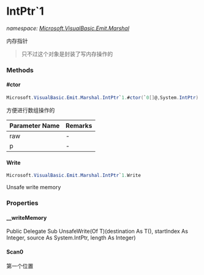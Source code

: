 ﻿# IntPtr`1
_namespace: <a href="#" onClick="load('/docs/Microsoft.VisualBasic.Emit.Marshal/index.md')">Microsoft.VisualBasic.Emit.Marshal</a>_

内存指针

> 只不过这个对象是封装了写内存操作的


### Methods

#### #ctor
```csharp
Microsoft.VisualBasic.Emit.Marshal.IntPtr`1.#ctor(`0[]@,System.IntPtr)
```
方便进行数组操作的

|Parameter Name|Remarks|
|--------------|-------|
|raw|-|
|p|-|


#### Write
```csharp
Microsoft.VisualBasic.Emit.Marshal.IntPtr`1.Write
```
Unsafe write memory


### Properties

#### __writeMemory
Public Delegate Sub UnsafeWrite(Of T)(destination As T(), startIndex As Integer, source As System.IntPtr, length As Integer)
#### Scan0
第一个位置

